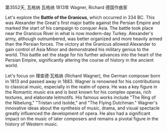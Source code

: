 第3552天, 瓦格纳
瓦格纳 1813年
Wagner, Richard 德国作曲家

Let's explore the **Battle of the Granicus**, which occurred in 334 BC. This was Alexander the Great's first major battle against the Persian Empire and marked the start of his campaign to conquer Asia. The battle took place near the Granicus River in what is now modern-day Turkey. Alexander's army, although outnumbered, was better organized and more heavily armed than the Persian forces. The victory at the Granicus allowed Alexander to gain control of Asia Minor and demonstrated his military genius to the world. This battle set the stage for his further advances into the heart of the Persian Empire, significantly altering the course of history in the ancient world.

Let's focus on 理查德·瓦格纳 (Richard Wagner), the German composer born in 1813 and passed away in 1883. Wagner is renowned for his contributions to classical music, especially in the realm of opera. He was a key figure in the Romantic music era and is best known for his complex operas, rich textures, and elaborate leitmotifs. His famous works include "The Ring of the Nibelung," "Tristan und Isolde," and "The Flying Dutchman." Wagner's innovative ideas about the synthesis of music, drama, and visual spectacle greatly influenced the development of opera. He also had a significant impact on the music of later composers and remains a pivotal figure in the history of Western music.

